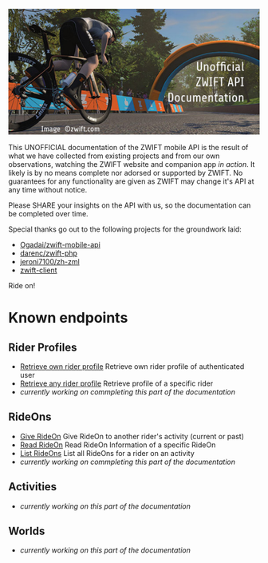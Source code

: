 ![cover image](https://github.com/strukturunion-mmw/zwift-api-documentation/blob/main/coverimage.jpg)

This UNOFFICIAL documentation of the ZWIFT mobile API is the result of what we have collected from existing projects and from our own observations, watching the ZWIFT website and companion app *in action*. It likely is by no means complete nor adorsed or supported by ZWIFT. No guarantees for any functionality are given as ZWIFT may change it's API at any time without notice.  

Please SHARE your insights on the API with us, so the documentation can be completed over time.  

Special thanks go out to the following projects for the groundwork laid:  
- [Ogadai/zwift-mobile-api](https://github.com/Ogadai/zwift-mobile-api)
- [darenc/zwift-php](https://github.com/darenc/zwift-php)
- [jeroni7100/zh-zml](https://github.com/jeroni7100/zh-zml)
- [zwift-client](https://pypi.org/project/zwift-client/)

Ride on!

# Known endpoints

## Rider Profiles
- [Retrieve own rider profile](https://github.com/strukturunion-mmw/zwift-api-documentation/blob/main/riderProfiles/read_my_profile.md) Retrieve own rider profile of authenticated user
- [Retrieve any rider profile](https://github.com/strukturunion-mmw/zwift-api-documentation/blob/main/riderProfiles/read_rider_profile.md) Retrieve profile of a specific rider
- *currently working on commpleting this part of the documentation*

## RideOns
- [Give RideOn](https://github.com/strukturunion-mmw/zwift-api-documentation/blob/main/rideOns/give_rideOn.md) Give RideOn to another rider's activity (current or past)
- [Read RideOn](https://github.com/strukturunion-mmw/zwift-api-documentation/blob/main/rideOns/read_rideOn.md) Read RideOn Information of a specific RideOn
- [List RideOns](https://github.com/strukturunion-mmw/zwift-api-documentation/blob/main/rideOns/list_rideOns.md) List all RideOns for a rider on an activity
- *currently working on commpleting this part of the documentation*

## Activities
- *currently working on this part of the documentation*

## Worlds
- *currently working on this part of the documentation*
